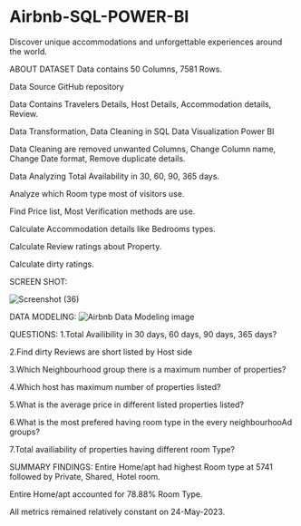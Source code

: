 # Airbnb-SQL-POWER-BI

Discover unique accommodations and unforgettable experiences around the world.

ABOUT DATASET
 Data contains 50 Columns, 7581 Rows.
 
 Data Source GitHub repository
 
 Data Contains Travelers Details, Host Details, Accommodation details, Review.

Data Transformation, Data Cleaning in SQL 
 Data Visualization Power BI
 
 Data Cleaning are removed unwanted Columns, Change Column name, Change Date format, Remove duplicate details.

Data Analyzing 
 Total Availability in 30, 60, 90, 365 days.
 
 Analyze which Room type most of visitors use.
 
 Find Price list, Most Verification methods are use.
 
 Calculate Accommodation details like Bedrooms types.
 
 Calculate Review ratings about Property.
 
 Calculate dirty ratings.
 

SCREEN SHOT:

![Screenshot (36)](https://github.com/SRIDHAR-BASKARAN/Airbnb-SQL-POWER-BI/assets/142026057/4109247f-61b5-4f3f-a2d6-8aa7669d0a0f)


DATA MODELING:
 ![Airbnb Data Modeling image](https://github.com/SRIDHAR-BASKARAN/Airbnb-SQL-POWER-BI/assets/142026057/dff00340-5809-47c5-8155-e9ea8e9e23a9)

QUESTIONS:
 1.Total Availibility in 30 days, 60 days, 90 days, 365 days?
 
 2.Find dirty Reviews are short listed by Host side
 
 3.Which Neighbourhood group there is a maximum number of properties?
 
 4.Which host has maximum number of properties listed?
 
 5.What is the average price in different listed properties listed?
 
 6.What is the most prefered having room type in the every neighbourhooAd groups?
 
 7.Total availiability of properties having different room Type?

SUMMARY FINDINGS:
 Entire Home/apt had highest Room type at 5741 followed by Private, Shared, Hotel room.
 
 Entire Home/apt accounted for 78.88% Room Type. 
 
 All metrics remained relatively constant on 24-May-2023.


